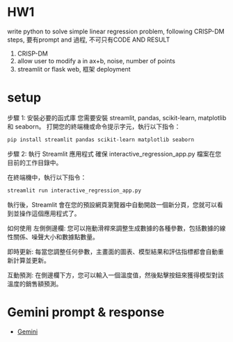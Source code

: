 # HW1
write python to solve simple linear regression problem, following CRISP-DM steps, 要有prompt and 過程, 不可只有CODE AND RESULT
1. CRISP-DM
2. allow user to modify a in ax+b, noise, number of points 
3. streamlit or flask web, 框架 deployment

# setup
步驟 1: 安裝必要的函式庫
您需要安裝 streamlit, pandas, scikit-learn, matplotlib 和 seaborn。
打開您的終端機或命令提示字元，執行以下指令：
```bash
pip install streamlit pandas scikit-learn matplotlib seaborn
```
步驟 2: 執行 Streamlit 應用程式
確保 interactive_regression_app.py 檔案在您目前的工作目錄中。

在終端機中，執行以下指令：

```bash
streamlit run interactive_regression_app.py
```

執行後，Streamlit 會在您的預設網頁瀏覽器中自動開啟一個新分頁，您就可以看到並操作這個應用程式了。

如何使用
左側側邊欄: 您可以拖動滑桿來調整生成數據的各種參數，包括數據的線性關係、噪聲大小和數據點數量。

即時更新: 每當您調整任何參數，主畫面的圖表、模型結果和評估指標都會自動重新計算並更新。

互動預測: 在側邊欄下方，您可以輸入一個溫度值，然後點擊按鈕來獲得模型對該溫度的銷售額預測。

# Gemini prompt & response
- [Gemini](https://g.co/gemini/share/6cfc8fc4a45b)
